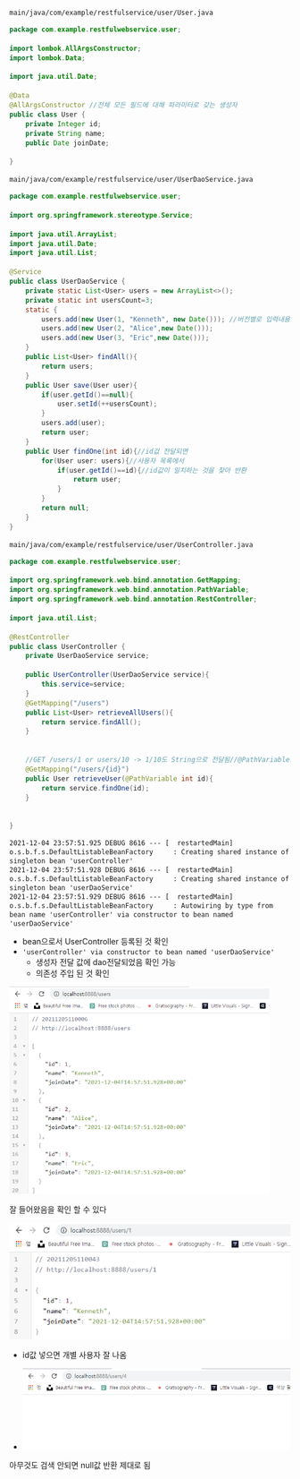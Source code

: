 `main/java/com/example/restfulservice/user/User.java`

```java
package com.example.restfulwebservice.user;

import lombok.AllArgsConstructor;
import lombok.Data;

import java.util.Date;

@Data
@AllArgsConstructor //전체 모든 필드에 대해 파라미터로 갖는 생성자
public class User {
    private Integer id;
    private String name;
    public Date joinDate;

}

```

`main/java/com/example/restfulservice/user/UserDaoService.java`

```java
package com.example.restfulwebservice.user;

import org.springframework.stereotype.Service;

import java.util.ArrayList;
import java.util.Date;
import java.util.List;

@Service
public class UserDaoService {
    private static List<User> users = new ArrayList<>();
    private static int usersCount=3;
    static {
        users.add(new User(1, "Kenneth", new Date())); //버전별로 입력내용이 조금 달라지니 확인해보자!
        users.add(new User(2, "Alice",new Date()));
        users.add(new User(3, "Eric",new Date()));
    }
    public List<User> findAll(){
        return users;
    }
    public User save(User user){
        if(user.getId()==null){
            user.setId(++usersCount);
        }
        users.add(user);
        return user;
    }
    public User findOne(int id){//id값 전달되면
        for(User user: users){//사용자 목록에서
            if(user.getId()==id){//id값이 일치하는 것을 찾아 반환
                return user;
            }
        }
        return null;
    }
}

```

`main/java/com/example/restfulservice/user/UserController.java`

```java
package com.example.restfulwebservice.user;

import org.springframework.web.bind.annotation.GetMapping;
import org.springframework.web.bind.annotation.PathVariable;
import org.springframework.web.bind.annotation.RestController;

import java.util.List;

@RestController
public class UserController {
    private UserDaoService service;

    public UserController(UserDaoService service){
        this.service=service;
    }
    @GetMapping("/users")
    public List<User> retrieveAllUsers(){
        return service.findAll();
    }


    //GET /users/1 or users/10 -> 1/10도 String으로 전달됨//@PathVariable으로 int값 선언하면 자동매핑됨
    @GetMapping("/users/{id}")
    public User retrieveUser(@PathVariable int id){
        return service.findOne(id);
    }


}

```





```
2021-12-04 23:57:51.925 DEBUG 8616 --- [  restartedMain] o.s.b.f.s.DefaultListableBeanFactory     : Creating shared instance of singleton bean 'userController'
2021-12-04 23:57:51.928 DEBUG 8616 --- [  restartedMain] o.s.b.f.s.DefaultListableBeanFactory     : Creating shared instance of singleton bean 'userDaoService'
2021-12-04 23:57:51.929 DEBUG 8616 --- [  restartedMain] o.s.b.f.s.DefaultListableBeanFactory     : Autowiring by type from bean name 'userController' via constructor to bean named 'userDaoService'
```

- bean으로서 UserController 등록된 것 확인
- `'userController' via constructor to bean named 'userDaoService'`
  - 생성자 전달 값에 dao전달되었음 확인 가능
  - 의존성 주입 된 것 확인

<img src="inflearn_makingAPI.assets/image-20211205110014755.png" alt="image-20211205110014755" style="zoom:67%;" />

잘 들어왔음을 확인 할 수 있다

![image-20211205110050924](inflearn_makingAPI.assets/image-20211205110050924.png)

- id값 넣으면 개별 사용자 잘 나옴

- ![image-20211205110124755](inflearn_makingAPI.assets/image-20211205110124755.png)

아무것도 검색 안되면 null값 반환 제대로 됨

